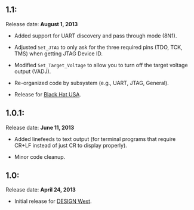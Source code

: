 1.1:
----
Release date: **August 1, 2013**

* Added support for UART discovery and pass through mode (8N1).

* Adjusted `Set_JTAG` to only ask for the three required pins (TDO, TCK, TMS) when getting JTAG Device ID.

* Modified `Set_Target_Voltage` to allow you to turn off the target voltage output (VADJ).

* Re-organized code by subsystem (e.g., UART, JTAG, General).

* Release for [Black Hat USA][2].


1.0.1:
------
Release date: **June 11, 2013**

* Added linefeeds to text output (for terminal programs that require CR+LF instead of just CR to display properly).

* Minor code cleanup.


1.0:
----
Release date: **April 24, 2013**

* Initial release for [DESIGN West][1].

[1]: http://www.ubmdesign.com/sanjose/
[2]: http://www.blackhat.com/us-13/